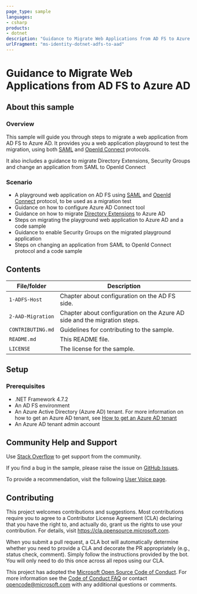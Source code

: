 ```yaml
---
page_type: sample
languages:
- csharp
products:
- dotnet
description: "Guidance to Migrate Web Applications from AD FS to Azure AD"
urlFragment: "ms-identity-dotnet-adfs-to-aad"
---
```


# Guidance to Migrate Web Applications from AD FS to Azure AD

## About this sample

### Overview

This sample will guide you through steps to migrate a web application from AD FS to Azure AD. It provides you a web application playground to test the migration, using both [SAML](https://docs.microsoft.com/azure/active-directory/develop/single-sign-on-saml-protocol) and [OpenId Connect](https://docs.microsoft.com/azure/active-directory/develop/v2-protocols-oidc) protocols.

It also includes a guidance to migrate Directory Extensions, Security Groups and change an application from SAML to OpenId Connect

### Scenario

- A playground web application on AD FS using [SAML](https://docs.microsoft.com/azure/active-directory/develop/single-sign-on-saml-protocol) and [OpenId Connect](https://docs.microsoft.com/azure/active-directory/develop/v2-protocols-oidc) protocol, to be used as a migration test
- Guidance on how to configure Azure AD Connect tool
- Guidance on how to migrate [Directory Extensions](https://docs.microsoft.com/azure/active-directory/hybrid/how-to-connect-sync-feature-directory-extensions) to Azure AD
- Steps on migrating the playground web application to Azure AD and a code sample
- Guidance to enable Security Groups on the migrated playground application
- Steps on changing an application from SAML to OpenId Connect protocol and a code sample

## Contents

| File/folder       | Description                                |
|-------------------|--------------------------------------------|
| `1-ADFS-Host`     | Chapter about configuration on the AD FS side.                                                            |
| `2-AAD-Migration` | Chapter about configuration on the Azure AD side and the migration steps.                                             |
| `CONTRIBUTING.md` | Guidelines for contributing to the sample. |
| `README.md`       | This README file.                          |
| `LICENSE`         | The license for the sample.                |

## Setup

### Prerequisites

- .NET Framework 4.7.2
- An AD FS environment
- An Azure Active Directory (Azure AD) tenant. For more information on how to get an Azure AD tenant, see [How to get an Azure AD tenant](https://azure.microsoft.com/en-us/documentation/articles/active-directory-howto-tenant/)
- An Azure AD tenant admin account

## Community Help and Support

Use [Stack Overflow](http://stackoverflow.com/questions/tagged/msal) to get support from the community.

If you find a bug in the sample, please raise the issue on [GitHub Issues](../issues).

To provide a recommendation, visit the following [User Voice page](https://feedback.azure.com/forums/169401-azure-active-directory).

## Contributing

This project welcomes contributions and suggestions.  Most contributions require you to agree to a
Contributor License Agreement (CLA) declaring that you have the right to, and actually do, grant us
the rights to use your contribution. For details, visit https://cla.opensource.microsoft.com.

When you submit a pull request, a CLA bot will automatically determine whether you need to provide
a CLA and decorate the PR appropriately (e.g., status check, comment). Simply follow the instructions
provided by the bot. You will only need to do this once across all repos using our CLA.

This project has adopted the [Microsoft Open Source Code of Conduct](https://opensource.microsoft.com/codeofconduct/).
For more information see the [Code of Conduct FAQ](https://opensource.microsoft.com/codeofconduct/faq/) or
contact [opencode@microsoft.com](mailto:opencode@microsoft.com) with any additional questions or comments.
